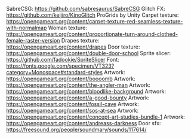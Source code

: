 SabreCSG: https://github.com/sabresaurus/SabreCSG
Glitch FX: https://github.com/keijiro/KinoGlitch
ProGrids by Unity
Carpet texture: https://opengameart.org/content/carpet-texture-red-seamless-texture-with-normalmap
Woman texture: https://opengameart.org/content/proportionate-turn-around-clothed-female-raster-version
Drapes texture: https://opengameart.org/content/drapes
Door texture: https://opengameart.org/content/double-door-school
Sprite slicer: https://github.com/fadookie/SpriteSlicer
Font: https://fonts.google.com/specimen/VT323?category=Monospace#standard-styles
Artwork: https://opengameart.org/content/boooomb
Artwork: https://opengameart.org/content/the-angler-man
Artwork: https://opengameart.org/content/bloodlike-background
Artwork: https://opengameart.org/content/a-good-bounty
Artwork: https://opengameart.org/content/fossil-cave
Artwork: https://opengameart.org/content/sos-at-sea
Artwork: https://opengameart.org/content/concept-art-studies-bundle-1
Artwork: https://opengameart.org/content/andreass-darkness
Door sfx: https://freesound.org/people/soundmary/sounds/117614/

